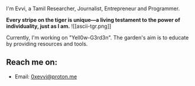 I'm Evvi, a Tamil Researcher, Journalist, Entrepreneur and Programmer.

**Every stripe on the tiger is unique—a living testament to the power of individuality, just as I am.**
![[ascii-tgr.png]]

Currently, I'm working on "Yell0w-G3rd3n".  The garden's aim is to educate by providing resources and tools.

## Reach me on:

- Email: 0xevvi@proton.me